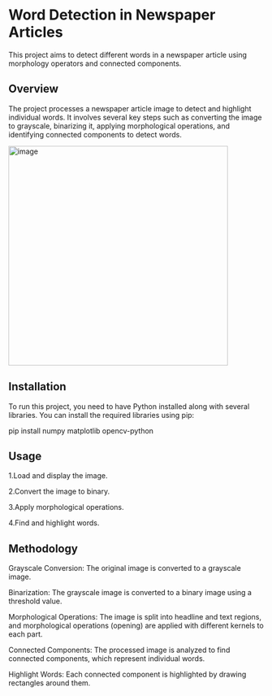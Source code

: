 # Word Detection in Newspaper Articles

This project aims to detect different words in a newspaper article using morphology operators and connected components.

## Overview

The project processes a newspaper article image to detect and highlight individual words. It involves several key steps such as converting the image to grayscale, binarizing it, applying morphological operations, and identifying connected components to detect words.

<img width="432" alt="image" src="https://github.com/user-attachments/assets/1152e7b7-dd2e-4efd-9731-d9c00c824538">

## Installation

To run this project, you need to have Python installed along with several libraries. You can install the required libraries using pip:

pip install numpy matplotlib opencv-python

## Usage

1.Load and display the image.

2.Convert the image to binary.

3.Apply morphological operations.

4.Find and highlight words.

## Methodology

Grayscale Conversion: The original image is converted to a grayscale image. 

Binarization: The grayscale image is converted to a binary image using a threshold value. 

Morphological Operations: The image is split into headline and text regions, and morphological operations (opening) are applied with different kernels to each part.

Connected Components: The processed image is analyzed to find connected components, which represent individual words. 

Highlight Words: Each connected component is highlighted by drawing rectangles around them. 
